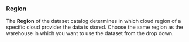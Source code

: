 ### Region

The **Region** of the dataset catalog determines in which cloud region of a
specific cloud provider the data is stored. Choose the same region as the
warehouse in which you want to use the dataset from the drop down.